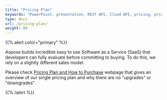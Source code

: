 ```yaml
---
title: "Pricing Plan"
keywords: "PowerPoint, presentation, REST API, Cloud API, pricing, pricing plan, purchase"
type: docs
url: /pricing-plan/
weight: 80
---
```


{{% alert color="primary" %}} 

Aspose builds incredible easy to use Software as a Service (SaaS) that developers can fully evaluate before committing to buying. To do this, we rely on a slightly different sales model.

Please check [Pricing Plan and How to Purchase](https://purchase.aspose.cloud/buy) webpage that gives an overview of our single pricing plan and why there are no "upgrades" or "downgrades".

{{% /alert %}}
